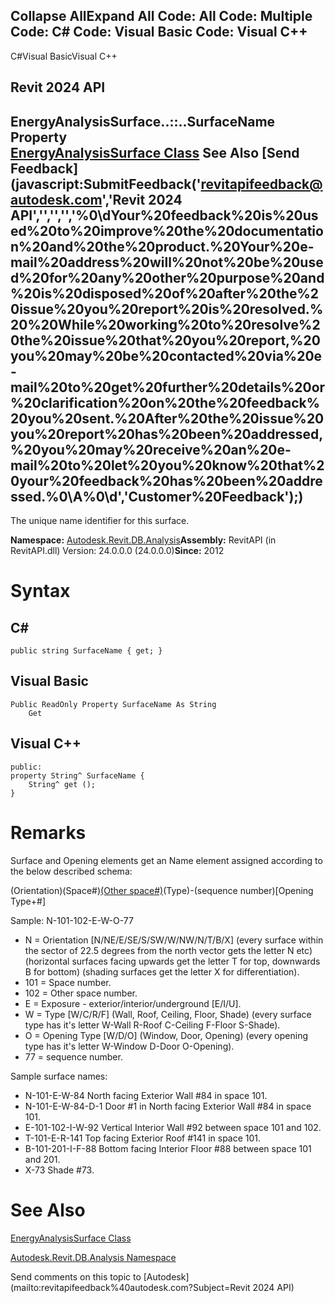 ﻿

Collapse AllExpand All Code: All Code: Multiple Code: C# Code: Visual Basic Code: Visual C++   
---  
  
C#Visual BasicVisual C++

Revit 2024 API  
---  
EnergyAnalysisSurface..::..SurfaceName Property   
[EnergyAnalysisSurface Class](72ef40eb-20ae-d7ef-0ab5-8c52ddd4b813.md) See Also [Send Feedback](javascript:SubmitFeedback\('revitapifeedback@autodesk.com','Revit 2024 API','','','','%0\\dYour%20feedback%20is%20used%20to%20improve%20the%20documentation%20and%20the%20product.%20Your%20e-mail%20address%20will%20not%20be%20used%20for%20any%20other%20purpose%20and%20is%20disposed%20of%20after%20the%20issue%20you%20report%20is%20resolved.%20%20While%20working%20to%20resolve%20the%20issue%20that%20you%20report,%20you%20may%20be%20contacted%20via%20e-mail%20to%20get%20further%20details%20or%20clarification%20on%20the%20feedback%20you%20sent.%20After%20the%20issue%20you%20report%20has%20been%20addressed,%20you%20may%20receive%20an%20e-mail%20to%20let%20you%20know%20that%20your%20feedback%20has%20been%20addressed.%0\\A%0\\d','Customer%20Feedback'\);)  
---  
  
The unique name identifier for this surface. 

**Namespace:** [Autodesk.Revit.DB.Analysis](958e2e12-587d-f188-5d7b-f13d7dbfdf48.md)**Assembly:** RevitAPI (in RevitAPI.dll) Version: 24.0.0.0 (24.0.0.0)**Since:** 2012 

# Syntax

C#  
---  
      
    
    public string SurfaceName { get; }  
  
Visual Basic  
---  
      
    
    Public ReadOnly Property SurfaceName As String
    	Get  
  
Visual C++  
---  
      
    
    public:
    property String^ SurfaceName {
    	String^ get ();
    }  
  
# Remarks

Surface and Opening elements get an Name element assigned according to the below described schema: 

(Orientation)(Space#)[(Other space#)](Exposure)(Type)-(sequence number)[Opening Type+#]

Sample: N-101-102-E-W-O-77 

  * N = Orientation [N/NE/E/SE/S/SW/W/NW/N/T/B/X] (every surface within the sector of 22.5 degrees from the north vector gets the letter N etc) (horizontal surfaces facing upwards get the letter T for top, downwards B for bottom) (shading surfaces get the letter X for differentiation). 
  * 101 = Space number. 
  * 102 = Other space number. 
  * E = Exposure - exterior/interior/underground [E/I/U]. 
  * W = Type [W/C/R/F] (Wall, Roof, Ceiling, Floor, Shade) (every surface type has it's letter W-Wall R-Roof C-Ceiling F-Floor S-Shade). 
  * O = Opening Type [W/D/O] (Window, Door, Opening) (every opening type has it's letter W-Window D-Door O-Opening). 
  * 77 = sequence number. 



Sample surface names: 

  * N-101-E-W-84 North facing Exterior Wall #84 in space 101. 
  * N-101-E-W-84-D-1 Door #1 in North facing Exterior Wall #84 in space 101. 
  * E-101-102-I-W-92 Vertical Interior Wall #92 between space 101 and 102. 
  * T-101-E-R-141 Top facing Exterior Roof #141 in space 101. 
  * B-101-201-I-F-88 Bottom facing Interior Floor #88 between space 101 and 201. 
  * X-73 Shade #73. 



# See Also

[EnergyAnalysisSurface Class](72ef40eb-20ae-d7ef-0ab5-8c52ddd4b813.md)

[Autodesk.Revit.DB.Analysis Namespace](958e2e12-587d-f188-5d7b-f13d7dbfdf48.md)

Send comments on this topic to [Autodesk](mailto:revitapifeedback%40autodesk.com?Subject=Revit 2024 API)